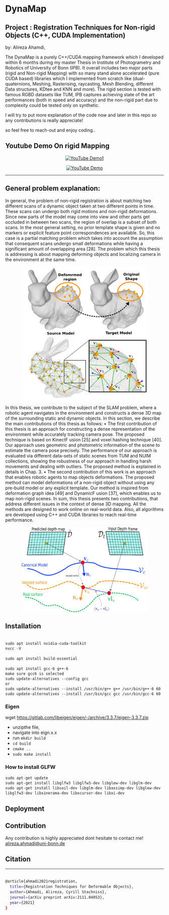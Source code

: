 # DynaMap
## Project : Registration Techniques for Non-rigid Objects (C++, CUDA Implementation)
by: Alireza Ahamdi, 

The DynaMap is a purely C++/CUDA mapping framework which I developed within 6 months during my master Thesis in Institute of Photogrametry and Robotics of University of Bonn (IPB). It overall includes two major parts (rigid and Non-rigid Mapping) with so many stand alone accelerated (pure CUDA based) libraries which I implemented from scratch like (dual-quaternions, Meshing, Rasterising, raycasting, Mesh Blending, different Data structures, KDtee and KNN and more).
The rigid section is tested with famous RGBD datasets like TUM, IPB captures achieving state of the art performances (both in speed and accuracy) and the non-rigid part due to complexity could be tested only on synthetic.

I will try to put more explanation of the code now and later in this repo so any contributions is really appreciate!

so feel free to reach-out and enjoy coding.. 

## Youtube Demo On rigid Mapping

<div align="center">

[![YouTube Demo1](https://i.ytimg.com/an_webp/Nr2SV6QNiAs/mqdefault_6s.webp?du=3000&sqp=CKLuvI0G&rs=AOn4CLBC9fBXmokbUYNog4GzBFnTqiv2Mg)](https://www.youtube.com/watch?v=Nr2SV6QNiAs)

</div>

<div align="center">
	
[![YouTube Demo](https://i.ytimg.com/an_webp/cDG6tOieziQ/mqdefault_6s.webp?du=3000&sqp=CKzhvI0G&rs=AOn4CLCNhiqWK1_6RaUk-g5Dw3olds6eZA)](https://www.youtube.com/watch?v=cDG6tOieziQ)
	
</div>

 ----
 
## General problem explanation:

In general, the problem of non-rigid registration is about matching two different
scans of a dynamic object taken at two different points in time. These scans
can undergo both rigid motions and non-rigid deformations. Since new parts
of the model may come into view and other parts get occluded in between two
scans, the region of overlap is a subset of both scans. In the most general
setting, no prior template shape is given and no markers or explicit feature
point correspondences are available. So, this case is a partial matching problem
which takes into account the assumption that consequent scans undergo small
deformations while having a significant amount of overlapping area [28]. The
problem which this thesis is addressing is about mapping deforming objects and
localizing camera in the environment at the same time.

<div align="center">
	<img src="/doc/nr.png" alt="cadf" width="400" title="cadf"/>
	<img src="/doc/warpfield.png" alt="robotoutside" width="400" title="robotoutside"/>
</div>

In this thesis, we contribute to the subject of the SLAM problem, where a
robotic agent navigates in the environment and constructs a dense 3D map of
the surrounding static and dynamic objects. In this section, we describe the
main contributions of this thesis as follows:
• The first contribution of this thesis is an approach for constructing a dense
representation of the environment while accurately tracking camera pose.
The proposed technique is based on KinectF usion [25] and voxel hashing
technique [40]. Our approach uses geometric and photometric information
of the scene to estimate the camera pose precisely. The performance of our
approach is evaluated via different data-sets of static scenes from TUM
and NUIM collections, showing the robustness of our approach in handling harsh movements and dealing with outliers. The proposed method
is explained in details in Chap. 3.
• The second contribution of this work is an approach that enables robotic
agents to map objects deformations. The proposed method can model
deformations of a non-rigid object without using any pre-build model or
any explicit template. Our method is inspired from deformation graph
idea [49] and DynamicF usion [37], which enables us to map non-rigid
scenes.
In sum, this thesis presents two contributions, that address different issues
in the context of dense 3D mapping. All the methods are designed to work
online on real-world data. Also, all algorithms are developed using C++ and
CUDA libraries to reach real-time performance.

<div align="center">
	<img src="/doc/warpfield_data.png" alt="oldrobot" width="400" title="oldrobot"/>
</div>

## Installation
```

sudo apt install nvidia-cuda-toolkit
nvcc -V

sudo apt install build-essential

sudo apt install gcc-6 g++-6
make sure gcc6 is selected
sudo update-alternatives --config gcc
or
sudo update-alternatives --install /usr/bin/g++ g++ /usr/bin/g++-6 60
sudo update-alternatives --install /usr/bin/gcc gcc /usr/bin/gcc-6 60
```

### Eigen
wget https://gitlab.com/libeigen/eigen/-/archive/3.3.7/eigen-3.3.7.zip 

- unzipthe file,
- navigate into eign.x.x
- run `mkdir build`
- `cd build`
- `cmake ..`
- `sudo make install`

### How to install GLFW
```
sudo apt-get update 
sudo apt-get install libglfw3 libglfw3-dev libglew-dev libglm-dev 
sudo apt-get install libsoil-dev libglm-dev libassimp-dev libglew-dev libglfw3-dev libxinerama-dev libxcursor-dev libxi-dev
```


## Deployment

## **Contribution**

Any contribution is highly appreciated 
dont hesitate to contact me! 
alireza.ahmadi@uni-bonn.de

## Citation
---

```bash

@article{ahmadi2021registration,
  title={Registration Techniques for Deformable Objects},
  author={Ahmadi, Alireza, Cyrill Stachniss},
  journal={arXiv preprint arXiv:2111.04053},
  year={2021}
}

```


